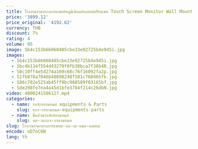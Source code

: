 ```yaml
---
title: โรงงานราคาทางการแพทย์อลูมิเนียมอัลลอยด์ปรับแขน Touch Screen Monitor Wall Mount Bracket สําหรับโรงพยาบาล Workstation
price: '3899.12'
price_original: '4192.62'
currency: THB
discount: 7%
rating: 4
volume: 95
image: S64c153b66060405cbe33e92725b4e945i.jpg
images:
  - S64c153b66060405cbe33e92725b4e945i.jpg
  - Sbc4b134f554d43279f0fb30bca7f36b4R.jpg
  - S0c10ff4e5d274a169c68c76f16092fa2p.jpg
  - S1fb878a7846b48898248f581c768465fk.jpg
  - S86c782e525ab45ff9bc908589f03165bf.jpg
  - Sde298fe7ea4a45d1bfe3784f214c26dbN.jpg
video: 4000241586127.mp4
categories:
  - name: รถจักรยานยนต์ equipments & Parts
    slug: รถจ-กรยานยนต-equipments-parts
  - name: ชิ้นส่วนรถจักรยานยนต์
    slug: นส-วนรถจ-กรยานยนต
slug: โรงงานราคาทางการแพทย-อล-เน-ยมอ-ลลอยด
encode: oD7oC6W
lang: th
---
```

  